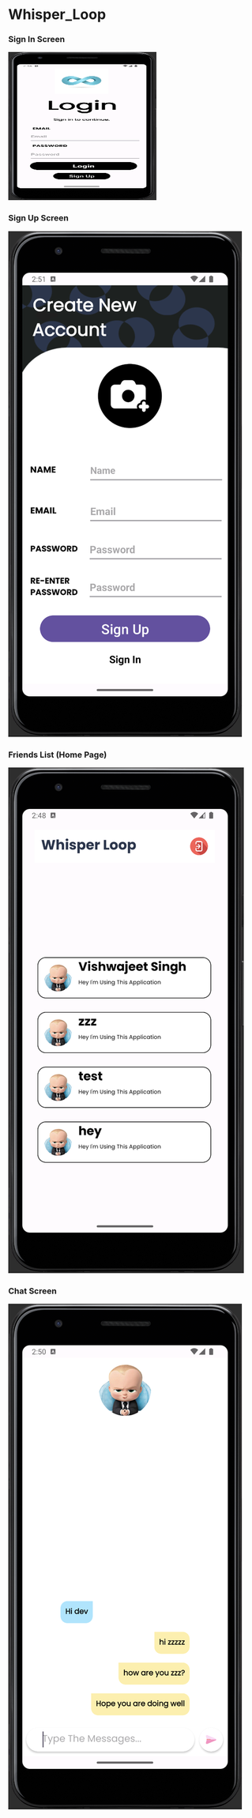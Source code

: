# Whisper_Loop

### Sign In Screen
<img src="/signIn.png" alt="Sign In Screen" width="300" height="300">


### Sign Up Screen

![](/signUp.png)

### Friends List (Home Page)

![](/home.png)

### Chat Screen

![](/chat.png)